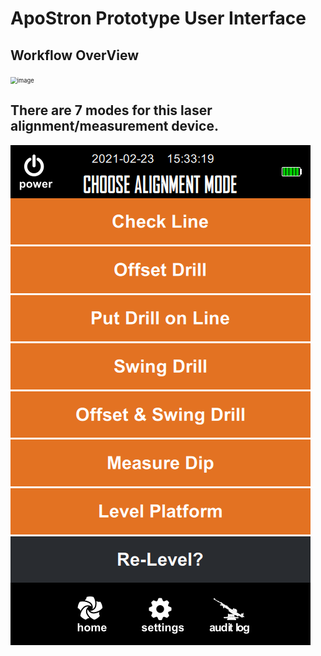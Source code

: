 # ApoStron Prototype User Interface

## Workflow OverView

<img src="workflow_img/workflow.gif" alt="image" style="zoom:67%;" />

## There are 7 modes for this laser alignment/measurement device.

![image](https://github.com/mengfei-liu/ApoStron_GUI/blob/master/workflow_img/Mode_Page/Mode_List.png)